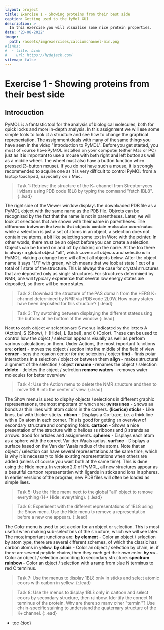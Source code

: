 ```yaml
---
layout: project
title: Exercise 1 - Showing proteins from their best side
caption: Getting used to the PyMol GUI
description: >
  In this exercise you will visualise some nice protein properties.
date: '20-08-2022'
image: 
  path: /assets/img/exercises/calciumchannel-min.png
#links:
#  - title: Link
#    url: https://hydejack.com/
sitemap: false
---
```


# Exercise 1 - Showing proteins from their best side

## Introduction

PyMOL is a fantastic tool for the analysis of biological molecules, both for quick looks and more in-depth analysis. In this assignment we will use some simple tools to look at a structure and see how to change the graphical representation. The assignment deals with many of the same things you have seen in the video "Introduction to PyMOL".
Before you get started, you must of course have PyMOL installed on your computer (either Mac or PC) just as it is important to use a mouse with both right and left button as well as a middle wheel. The wheel must also have a button function when pressed (3-button mouse). If you do not have such a mouse, it is strongly recommended to acquire one as it is very difficult to control PyMOL from a laptop touchpad, especially on a Mac.

> Task 1: Retrieve the structure of the K+ channel from Streptomyces lividans using PDB code 1BL8 by typing the command "fetch 1BL8".
{:.lead}

The right side of the Viewer window displays the downloaded PDB file as a PyMOL object with the same name as the PDB file. Objects can be recognised by the fact that the name is not in parentheses. Later, we will look at selections that are shown with their name in parentheses. The difference between the two is that objects contain molecular coordinates while a selection is just a set of atoms in an object, a selection does not contain the atoms, a bit like selecting some text in Word with the pointer. In other words, there must be an object before you can create a selection. Objects can be turned on and off by clicking on the name.
At the top there is always a global object "all", which covers all objects and selections in PyMOL. Making a change here will affect all objects below.
After the object name it says "1/1" with green, which means that we look at state 1 out of a total of 1 state of the structure. This is always the case for crystal structures that are deposited only as single structures. For structures determined by NMR, one will typically experience that several low energy states are deposited, so there will be more states.

> Task 2: Download the structure of the PAS domain from the HERG K+ channel determined by NMR via PDB code 2L0W. How many states have been deposited for this structure?
{:.lead}

> Task 3: Try switching between displaying the different states using the buttons at the bottom of the window
{:.lead}

Next to each object or selection are 5 menus indicated by the letters A (Action), S (Show), H (Hide), L (Label), and C (Color). These can be used to control how the object / selection appears visually as well as perform various calculations on them.
Under Actions, the most important functions are:
**orient** - moves the object / section into the middle of the field of view
**center** - sets the rotation center for the selection / object
**find** - finds polar interactions in a selection / object or between them
**align** - makes structural alignment of the selection / object
**rename** - renames the object / selection
**delete** - deletes the object / selection
**remove waters** - removes water molecules for better overview

> Task 4: Use the Action menu to delete the NMR structure and then to move 1BL8 into the center of view.
{:.lead}

The Show menu is used to display objects / selections in different graphic representations, the most important of which are:
**(wire) lines** - Shows all bonds as thin lines with atom colors in the corners.
**(licorice) sticks** - Like lines, but with thicker sticks.
**ribbon** - Displays a Cα-trace, i.e. a thick line with a Cα atom in each corner. This is good for getting an overview of secondary structure and comparing folds.
**cartoon** - Shows a nice presentation of the structure with α helices as ribbons and β strands as arrows. Good for articles and assignments.
**spheres** - Displays each atom as a sphere with the correct Van der Waals radius.
**surface** - Displays a surface based on the Van der Waals radius of the atoms.
Note that an object / selection can have several representations at the same time, which is why it is necessary to hide existing representations when others are added (unless of course you want both at the same time). This is done using the Hide menu.
In version 2.0 of PyMOL, all new structures appear as a beautiful cartoon representation with ligands in sticks and ions in spheres. In earlier versions of the program, new PDB files will often be loaded as simple lines.

> Task 5: Use the Hide menu next to the global "all" object to remove everything (H-> Hide: everything).
{:.lead}

> Task 6: Experiment with the different representations of 1BL8 using the Show menu. Use the Hide menu to remove a representation before a new one appears.
{:.lead}

The Color menu is used to set a color for an object or selection. This is most useful when making sub-selections of the structure, which we will see later. The most important functions are:
**by element** - Color an object / selection by atom type, there are several different schemes, of which the classic has carbon atoms in yellow.
**by chain** - Color an object / selection by chain, ie. if there are several peptide chains, then they each get their own color.
**by ss** - Color an object / selection according to secondary structure.
**spectrum rainbow** - Color an object / selection with a ramp from blue N terminus to red C terminus.

> Task 7: Use the menus to display 1BL8 only in sticks and select atomic colors with carbon in yellow.
{:.lead}

> Task 8: Use the menus to display 1BL8 only in cartoon and select colors by secondary structure, then rainbow. Identify the correct N terminus of the protein. Why are there so many other "termini"? Use chain-specific staining to understand the quaternary structure of the K+ channel.
{:.lead}

* toc
{:toc}



